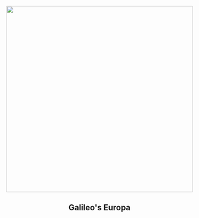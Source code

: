 
<p align="center"><img src="https://apod.nasa.gov/apod/image/2403/PIA19048europa1024.jpg" width="500" height="500"></p>
<h2 align="center">Galileo's Europa</h2>
